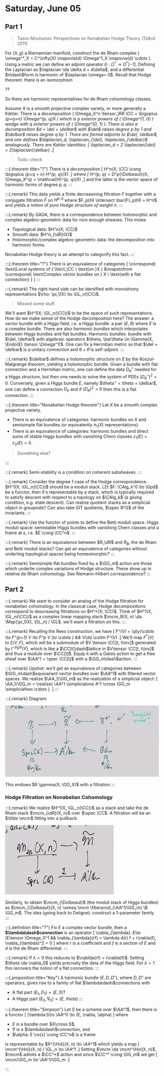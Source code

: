 # Saturday, June 05

## Part 1

> Tasos Mouliunos: Perspectives on Nonabelian Hodge Theory (Talbot 2011)


For $(X, g)$ a Riemannian manifold, construct the de Rham complex \( \omega^*_X = C^\infty(X) \mapsvia{d} \Omega^1_X \mapsvia{d} \cdots \).
Using a metric we can define an adjoint operator $\delta: \Omega^* \to \Omega^*[-1]$.
Defining the Laplacian as $\laplacian \da \delta d + d\delta$, and a differential $n\dash$form is harmonic of $\laplacian \omega= 0$.
Recall that Hodge theorem: there is an isomorphism

??

So there are harmonic representatives for de Rham cohomology classes.

Assume $X$ is a smooth projective complex variety, or more generally a Kähler.
There is a decomposition \( \Omega_X^n \tensor_\RR \CC = \bigoplus _{p+q=n} \Omega^{p, q}_X \) which is $p$ exterior powers of \( \Omega^{1, 0} \) wedge with $q$ exterior powers of \( \Omega^{0, 1} \).
There is also a decomposition $d = \del + \delbar$ with $\del$ raises degree $p$ by 1 and $\delbar$ raises degree $q$ by 1.
There are formal adjoints to $\del, \delbar$, and one defines $\laplacian_d, \laplacian_{\del}, \laplacian_{\delbar}$ analogously.
There are Kahler identities:
\[
\laplacian_d = 2 \laplacian_{\del} = 2\laplacian_{\delbar}
.\]

> Todo: check


:::{.theorem title="?"}
There is a decomposition 
\[
H^n(X; \CC) \cong \bigoplus _{p+q = n} H^{p, q}(X)
.\]
where 
\[
H^{p, q} = D^p_{\Dolbeaut}(X; \Omega_X^q) = \mathcal{H}^{p, q}(X)
,\]
and the latter is the vector space of harmonic forms of degree $p, q$.
:::


:::{.remark}
This data yields a finite decreasining filtration $F$ together with a conjugate filtration $\bar F$ on $H^{p, q}$ where $F_p(H) \intersect \bar{F}_p(H) = H^n$ and yields a notion of *pure Hodge structure of weight $n$*.
:::


:::{.remark}
By GAGA, there is a correspondence between holomorphic and complex algebro-geometric data for nice enough sheaves.
This mixes 

- Topological data: $H^n(X; \CC)$
- Smooth data: $H^n_{\dR}(X)$ 
- Holomorphic/complex algebro-geometric data: the decomposition into harmonic forms.

Nonabelian Hodge theory is an attempt to categorify this fact.
:::


:::{.theorem title="?"}
There is an equivalence of categories
\[
\correspond{
  \text{Local systems of } \Vect_\CC \\ \text{on }X
}
&\mapstofrom
\correspond{
  \text{Complex vector bundles on } X \\ \text{with a flat connection}
}
\]
:::

:::{.remark}
The right-hand side can be identified with monodromy representations $\rho: \pi_1(X) \to \GL_n(\CC)$.

> Missed some stuff.

We'll want $H^1(X; \GL_n(\CC))$ to be the space of such representations.
How do we make sense of the Hodge decomposition here?
The answer: a vector bundle with a Higgs field, i.e. a Higgs bundle: a pair $(E, \theta)$ where $E$ is a complex bundle.
There are also *harmonic bundles* which interpolates between Higgs bundles and flat bundles.
Harmonic bundles: bundle with $\del, \delhar$ with algebraic operators $\theta, \bar\theta \in \Gamma(X, \Endo(E) \tensor \Omega^1)$.
One can fix a Hermitian metric so that $\del + \delbar$ is a unitary connection and $\theta + \bar\theta$ is self-adjoint.
:::

:::{.remark}
$\delbar$ defines a holomorphic structure on $E$ by the Koszul-Malgrange theorem, yielding a holomorphic bundle.
Given a bundle with flat connection and a Hermitian metric, one can define the data $D_K''$ needed for a Higgs structure, but then one needs to solve the system of PDEs $(D_K'')^2=0$.
Conversely, given a Higgs bundle $E$, namely $\theta'' = \theta + \delbar$, one can define a connection $D_K$ and if $(D_K)^2=0$ then this is a flat connection.
:::

:::{.theorem title="Nonabelian Hodge theorem"}
Let $X$ be a smooth complex projective variety.

- There is an equivalence of categories: harmonic bundles on $X$ and semisimple flat bundles (or equivalently $\pi_1(X)$ representations)
- There is an equivalence of categories:
  harmonic bundles and direct sums of stable Higgs bundles with vanishing Chern classes $c_1(E) = c_2(E) = 0$.

> Something else?

:::


:::{.remark}
Semi-stability is a condition on coherent subsheaves.
:::


:::{.remark}
Consider the degree 1 case of the Hodge correspondence.
$H^1(X; \GL_n(\CC))$ should be a moduli stack.
LEt $F: \CAlg_k^0 \to \Gpd$ be a functor, then it's representable by a stack, which is typically required to satisfy descent with respect to a topology on $\CAlg_k$ (a gluing condition, e.g. etale descent).
Can realize quotient stacks as a simplicial object in groupoids?
Can also take GIT quotients, $\spec R^G$ of the invariants.
:::


:::{.remark}
Use the functor of points to define the Betti moduli space.
Higgs moduli space: semistable Higgs bundles with vanishing Chern classes and a frame at $x$, i.e. $E \cong \CC^n$.
:::


:::{.remark}
There is an equivalence between $R_\dR$ and $R_B$, the de Rham and Betti moduli stacks?
Can get an equivalence of categories without underling topological spaces being homeomorphic?
:::


:::{.remark}
Semisimple flat bundles fixed by a $\GG_m$ action are those which underlie complex variations of Hodge structure.
These show up in relative de Rham cohomology.
See Riemann-Hilbert correspondence?
:::

## Part 2


:::{.remark}
We want to consider an analog of the Hodge filtration for nonabelian cohomology.
In the classical case, Hodge decompositions correspond to descreasing filtrations on $H^*(X; \CC)$.
Think of $H^1(X, \GL_n(\CC))$ as a complex linear mapping stack $\mcm_B(X, n) \da \Map(\pi_1(X), \GL_n) / \GL$, we'll want a filtration on this.
:::

:::{.remark}
Recalling the Rees construction, we have 
\[
F^*(V) = \qty{\cdots \to F^{p+1} V \to F^p V \to \cdots } && V\da \colim F^*(V) 
.\]
We'll map $F^*(V)$ to $\xi(V, F)$, which will be a submodule of $V \tensor \CC[t, t\inv]$ generated by $t^{-p} F^p(V)$, which is like a $\CC[t]\dash$lattice in $V\tensor \CC[t, t\inv]$ and thus a module over $\CC[t]$.
Equip it with a Galois action to get a free sheaf over $\AA^1 = \spec \CC[t]$ with a $\GG_m\dash$action.
:::


:::{.remark}
Upshot: we'll get an equivalence of categories between $\GG_m\dash$equivariant vector bundles over $\AA^1$ with filtered vector spaces.
We realize $\AA_1/\GG_m$ as the realization of a simplicial object:
\[
\AA_1/\GG_m = \realize{ \AA^1 \simplicialone A^1 \cross \GG_m \simplicialtwo \cdots }
.\]
:::


:::{.remark}
Diagram:

![These are pullback squares](figures/image_2021-06-05-16-13-37.png)

This endows $R \gamma(X, \OO_X)$ with a filtration
:::

### Hodge Filtration on Nonabelian Cohomology


:::{.remark}
We realize $H^1(X, \GL_n(\CC))$ as a stack and take the de Rham stack $\mcm_{\dR}(X, n)$ over $\spec \CC$.
A filtration will be an $\tilde \mcm$ fitting into a pullback:

![image_2021-06-05-16-15-27](figures/image_2021-06-05-16-15-27.png)

Similarly, to obtain $\mcm_{\Dolbeaut}$ (the moduli stack of Higgs bundles) as $\mcm_{\Dolbeaut}(X, n) \simeq \mcm \fiberprod_{\AA^1/\GG_m} \B \GG_m$.
The idea (going back to Deligne): construct a 1-parameter family.
:::


:::{.definition title="?"}
Fix $E$ a complex vector bundle, then a **$\lambda\dash$connection** is an operator
\[
\nabla_{\lambda}: E\to \E\tensor \Omega_X^1
&&
\nabla_{\lambda}(rf) = \lambda d(r) f + r\nabla(f), \nabla_{\lambda}^2 = 0
\]
where $r$ is a coefficient and $f$ is a section of $E$ and $d$ is the de Rham differential.
:::


:::{.remark}
If $\lambda=0$ this reduces to $\nablda(rf) = r\nabla(f)$.
Setting $\theta \da \nabla_0$ yields precisely the data of the Higgs field.
For $\lambda=1$ this recovers the notion of a flat connection.
:::


:::{.proposition title="Key"}
A harmonic bundle $(E, D, D'')$, where $D, D''$ are operators, gives rise to a family of flat $\lambda\dash$connections with 

- A flat part $(E_1, D_1) = (E, 0)$?
- A Higgs part $(E_0, \nabla_0) = (E,\ theta)$
:::


:::{.theorem title="Simpson"}
Let $S$ be a scheme over $\AA^1$, then there is a functor
\[
(\lambda:S\to \AA^1) \to (E, \nabla, \alpha)
\]
where
- $E$ is a bundle over $X\cross S$,
- $\nabla$ is a $\lambda\dash$connection, and
- $\alpha: E \ro{x} \cong \CC^n$ is a frame

is representable by $R^{\Hol}(X, n) \to \AA^1$ which yields a map
\[
\mcm^{\Hol}(X, n) / \GL_n \to \AA^1
.\]
Setting $\mcm \da \mcm^\Hol(X, n)$, $\mcm$ admits a $\CC^*$ action and since $\CC^* \cong \GG_m$ we get 
\[
\mcm/\GG_m \to \AA^1/\GG_m
.\]


:::



















